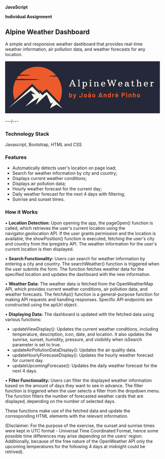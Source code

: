 **JavaScript**

**Individual Assignment**

## Alpine Weather Dashboard

A simple and responsive weather dashboard that provides real-time weather information, air pollution data, and weather forecasts for any location.

![Alt text](assets/images/logo_w_background.png?raw=true "Alpine Weather")

---/---

### Technology Stack

Javascript, Bootstrap, HTML and CSS

### Features
- Automatically detects user's location on page load;
- Search for weather information by city and country;
- Displays current weather conditions;
- Displays air pollution data;
- Hourly weather forecast for the current day;
- Daily weather forecast for the next 4 days with filtering;
- Sunrise and sunset times.

### How it Works

• **Location Detection:**
Upon opening the app, the pageOpen() function is called, which retrieves the user's current location using the navigator.geolocation API. If the user grants permission and the location is available, the showPosition() function is executed, fetching the user's city and country from the ipregistry API. The weather information for the user's current location is then displayed.

• **Search Functionality:**
Users can search for weather information by entering a city and country. The searchWeather() function is triggered when the user submits the form. The function fetches weather data for the specified location and updates the dashboard with the new information.

• **Weather Data:**
The weather data is fetched from the OpenWeatherMap API, which provides current weather conditions, air pollution data, and weather forecasts. The fetchApi() function is a general-purpose function for making API requests and handling responses. Specific API endpoints are constructed using the apiUrl object.

• **Displaying Data:**
The dashboard is updated with the fetched data using various functions:

  - updateViewDisplay(): Updates the current weather conditions, including temperature, description, icon, date, and location. It also updates the sunrise, sunset, humidity, pressure, and visibility when isSearch parameter is set to true.
  - updateAirPollutionDataDisplay(): Updates the air quality data.
  - updateHourlyForecaseDisplay(): Updates the hourly weather forecast for current day.
  - updateUpcomingForecase(): Updates the daily weather forecast for the next 4 days.

• **Filter Functionality:**
Users can filter the displayed weather information based on the amount of days they want to see in advance. The filter function is triggered when the user selects a filter from the dropdown menu. The function filters the number of forecasted weather cards that are displayed, depending on the number of selected days.

These functions make use of the fetched data and update the corresponding HTML elements with the relevant information.


(Disclaimer: For the purpose of the exercise, the sunset and sunrise times were kept in UTC format - Universal Time Coordinated Format, hence some possible time differences may arise depending on the users' region. Additionally, because of the free nature of the OpenWeather API only the upcoming temperatures for the following 4 days at midnight could be retrived).
